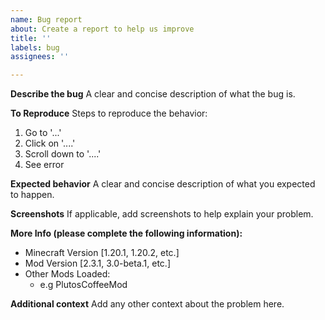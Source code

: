 ```yaml
---
name: Bug report
about: Create a report to help us improve
title: ''
labels: bug
assignees: ''

---
```


**Describe the bug**
A clear and concise description of what the bug is.

**To Reproduce**
Steps to reproduce the behavior:
1. Go to '...'
2. Click on '....'
3. Scroll down to '....'
4. See error

**Expected behavior**
A clear and concise description of what you expected to happen.

**Screenshots**
If applicable, add screenshots to help explain your problem.

**More Info (please complete the following information):**
 - Minecraft Version [1.20.1, 1.20.2, etc.]
 - Mod Version [2.3.1, 3.0-beta.1, etc.]
 - Other Mods Loaded:
   - e.g PlutosCoffeeMod

**Additional context**
Add any other context about the problem here.
